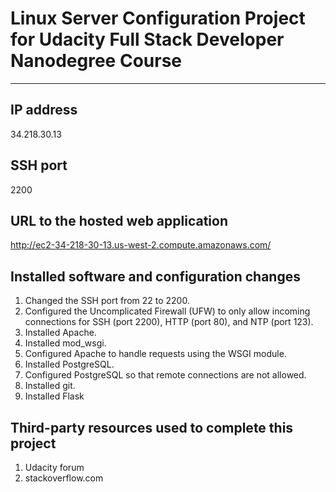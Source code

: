 # Linux Server Configuration Project for Udacity Full Stack Developer Nanodegree Course

- - - -

## IP address

34.218.30.13


## SSH port
2200


## URL to the hosted web application

http://ec2-34-218-30-13.us-west-2.compute.amazonaws.com/


## Installed software and configuration changes

1. Changed the SSH port from 22 to 2200.
2. Configured the Uncomplicated Firewall (UFW) to only allow incoming connections for SSH (port 2200), HTTP (port 80), and NTP (port 123).
3. Installed Apache.
4. Installed mod_wsgi.
5. Configured Apache to handle requests using the WSGI module.
6. Installed PostgreSQL.
7. Configured PostgreSQL so that remote connections are not allowed.
8. Installed git.
9. Installed Flask


## Third-party resources used to complete this project

1. Udacity forum
2. stackoverflow.com

